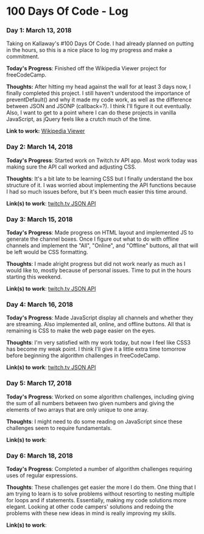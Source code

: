 # 100 Days Of Code - Log

### Day 1: March 13, 2018
Taking on Kallaway's #100 Days Of Code. I had already planned on putting in the hours, so this is a nice place to log my progress and make a commitment.

**Today's Progress**: Finished off the Wikipedia Viewer project for freeCodeCamp.

**Thoughts:** After hitting my head against the wall for at least 3 days now, I finally completed this project. I still haven't understood the importance of preventDefault() and why it made my code work, as well as the difference between JSON and JSONP (callback=?). I think I'll figure it out eventually. Also, I want to get to a point where I can do these projects in vanilla JavaScript, as jQuery feels like a crutch much of the time.

**Link to work:** [Wikipedia Viewer](https://codepen.io/sjcUofA/pen/yKNjbb)

### Day 2: March 14, 2018

**Today's Progress**: Started work on Twitch.tv API app. Most work today was making sure the API call worked and adjusting CSS.

**Thoughts**: It's a bit late to be learning CSS but I finally understand the box structure of it. I was worried about implementing the API functions because I had so much issues before, but it's been much easier this time around.

**Link(s) to work**: [twitch.tv JSON API](https://codepen.io/sjcUofA/pen/xWVzoB?editors=1111)

### Day 3: March 15, 2018

**Today's Progress**: Made progress on HTML layout and implemented JS to generate the channel boxes. Once I figure out what to do with offline channels and implement the "All", "Online", and "Offline" buttons, all that will be left would be CSS formatting.

**Thoughts**: I made alright progress but did not work nearly as much as I would like to, mostly because of personal issues. Time to put in the hours starting this weekend.

**Link(s) to work**: [twitch.tv JSON API](https://codepen.io/sjcUofA/pen/xWVzoB?editors=1111)

### Day 4: March 16, 2018

**Today's Progress**: Made JavaScript display all channels and whether they are streaming. Also implemented all, online, and offline buttons. All that is remaining is CSS to make the web page easier on the eyes.

**Thoughts**: I'm very satisfied with my work today, but now I feel like CSS3 has become my weak point. I think I'll give it a little extra time tomorrow before beginning the algorithm challenges in freeCodeCamp.

**Link(s) to work**: [twitch.tv JSON API](https://codepen.io/sjcUofA/pen/xWVzoB?editors=1111)

### Day 5: March 17, 2018

**Today's Progress**: Worked on some algorithm challenges, including giving the sum of all numbers between two given numbers and giving the elements of two arrays that are only unique to one array.

**Thoughts**: I might need to do some reading on JavaScript since these challenges seem to require fundamentals.

**Link(s) to work**: 

### Day 6: March 18, 2018

**Today's Progress**: Completed a number of algorithm challenges requiring uses of regular expressions.

**Thoughts**: These challenges get easier the more I do them. One thing that I am trying to learn is to solve problems without resorting to nesting multiple for loops and if statements. Essentially, making my code solutions more elegant. Looking at other code campers' solutions and redoing the problems with these new ideas in mind is really improving my skills.

**Link(s) to work**: 

